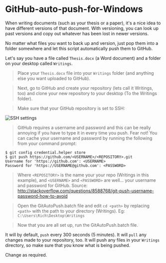 # GitHub-auto-push-for-Windows

When writing documents (such as your thesis or a paper), it's a nice idea to have different versions of that document. With versioning, you can look up past versions and copy out whatever has been lost in newer versions. 

No matter what files you want to back up and version, just pop them into a folder somewhere and let this script automatically push them to GitHub.

Let's say you have a file called `Thesis.docx` (a Word document) and a folder on your desktop called `Writings`.

> Place your `Thesis.docx` file into your `Writings` folder (and anything else you want uploaded to GitHub).

> Next, go to GitHub and create your repository (lets call it Writings, too) and clone your new repository to your desktop (To the Writings folder).

> Make sure that your GitHub repository is set to SSH:

![SSH settings](http://s32.postimg.org/7z323cklh/ssh_pic.png)

> GitHub requires a username and password and this can be really annoying if you have to type it in every time you push.
> Fear not! You can cache your username and password by running the following from your command prompt:

```
$ git config credential.helper store
$ git push https://github.com/<USERNAME>/<REPOSITORY>.git
Username for 'https://github.com': <USERNAME>
Password for 'https://USERNAME@github.com': <PASSWORD>
```

> Where `<REPOSITORY>` is the name your your repo (Writings in this example), and `<USERNAME>` and `<PASSWORD>` are well... your username and password for GitHub. Source: http://stackoverflow.com/questions/8588768/git-push-username-password-how-to-avoid

> Open the GitAutoPush.batch file and edit `cd <path>` by replacing `<path>` with the path to your directory (Writings). 
> Eg: `C:\Users\Rich\Desktop\Writings`

> Now that you are all set up, run the GitAutoPush.batch file. 

It will by default, `push` every 300 seconds (5 minutes). It will `pull` any changes made to your repository, too.
It will push any files in your `Writings` directory, so make sure that you know what is being pushed.

Change as required.
